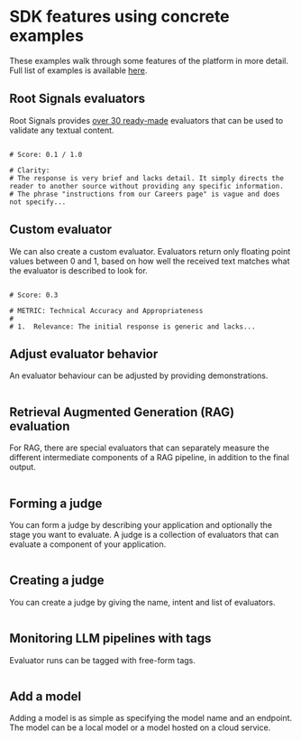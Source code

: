 # SDK features using concrete examples

These examples walk through some features of the platform in more detail.  
Full list of examples is available [here](https://github.com/root-signals/rs-python-sdk/tree/main/examples).

## Root Signals evaluators

Root Signals provides [over 30 ready-made](https://docs.rootsignals.ai/quick-start/usage/evaluators#list-of-evaluators-maintained-by-root-signals) evaluators that can be used to validate any textual content.


```{literalinclude} ../examples/preset_evaluator.py
```
```shell
# Score: 0.1 / 1.0

# Clarity:
# The response is very brief and lacks detail. It simply directs the reader to another source without providing any specific information.
# The phrase "instructions from our Careers page" is vague and does not specify...
```


## Custom evaluator

We can also create a custom evaluator. Evaluators return only floating point values between 0 and 1, based on how well the received text matches what the evaluator is described to look for.

```{literalinclude} ../examples/custom_evaluator.py
```
```shell
# Score: 0.3

# METRIC: Technical Accuracy and Appropriateness
# 
# 1.  Relevance: The initial response is generic and lacks...
```


## Adjust evaluator behavior

An evaluator behaviour can be adjusted by providing demonstrations.

```{literalinclude} ../examples/calibration.py
```


## Retrieval Augmented Generation (RAG) evaluation

For RAG, there are special evaluators that can separately measure the different intermediate components of a RAG pipeline, in addition to the final output. 

```{literalinclude} ../examples/run_rag.py
```

## Forming a judge

You can form a judge by describing your application and optionally the stage you want to evaluate. A judge is a collection of evaluators that can evaluate a component of your application.

```{literalinclude} ../examples/simple_judge.py
```
## Creating a judge
You can create a judge by giving the name, intent and list of evaluators.
```{literalinclude} ../examples/create_judge.py
```

## Monitoring LLM pipelines with tags

Evaluator runs can be tagged with free-form tags.

```{literalinclude} ../examples/run_tagging.py
```


## Add a model

Adding a model is as simple as specifying the model name and an endpoint. The model can be a local model or a model hosted on a cloud service.

```{literalinclude} ../examples/model.py
```

